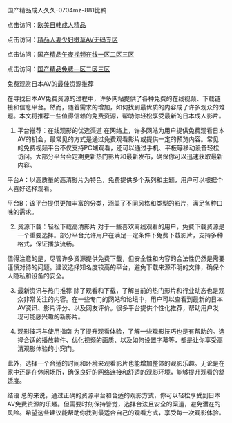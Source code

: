 
国产精品成人久久-0704mz-881比鸭


点击访问：<a href="https://gfd-5xg.pages.dev/">欧美日韩成人精品</a>

点击访问：<a href="https://bsdf-5f5.pages.dev/">精品人妻少妇嫩草AV无码专区</a>

点击访问：<a href="https://fdhf-454.pages.dev/">国产精品午夜视频在线一区二区三区</a>

点击访问：<a href="https://cfad.pages.dev/">国产精品免费一区二区三区</a>



免费观赏日本AV的最佳资源推荐

在寻找日本AV免费资源的过程中，许多网站提供了各种免费的在线视频、下载链接和信息平台。然而，随着需求的增加，如何找到最优质的内容成了许多观众的难题。本文将推荐一些值得信赖的免费资源，帮助你轻松享受最新的日本成人影片。

1. 平台推荐：在线观影的优选渠道
在网络上，许多网站为用户提供免费观看日本AV的机会，最常见的方式是通过免费观看影片或提供一定的预览内容。常见的免费视频平台不仅支持PC端观看，还可以通过手机、平板等移动设备轻松访问。大部分平台会定期更新热门影片和最新发布，确保你可以迅速获取最新内容。

平台A：以高质量的高清影片为特色，免费提供多个系列和主题，用户可以根据个人喜好选择观看。

平台B：该平台提供更加丰富的分类，涵盖了不同风格和类型的影片，满足各种口味的需求。

2. 资源下载：轻松下载高清影片
对于一些喜欢离线观看的用户，免费下载资源是一个重要选择。部分平台允许用户在满足一定条件下免费下载影片，支持多种格式，保证播放流畅。

值得注意的是，尽管许多资源提供免费下载，但安全性和内容的合法性仍然是需要谨慎对待的问题。建议选择知名度较高的平台，避免下载来源不明的文件，确保个人隐私和设备的安全。

3. 最新资讯与热门推荐
除了观看和下载，了解当前的热门影片和行业动态也是观众非常关注的内容。在一些专门的网站和论坛中，用户可以查看到最新的日本AV资讯、影片评分、以及网友评价。很多平台提供个性化推荐，帮助用户发现可能感兴趣的新影片。

4. 观影技巧与使用指南
为了提升观看体验，了解一些观影技巧也是有帮助的。选择合适的播放软件、优化视频的画质、以及如何设置字幕等，都是让你享受高清观影体验的小窍门。

此外，选择一个合适的时间和环境来观看影片也能增加整体的观影乐趣。无论是在家中还是在休闲场所，确保良好的网络连接和舒适的观影环境，能够提升观看的舒适度。

结语
总的来说，通过正确的资源平台和合适的观影方式，你可以轻松享受到日本AV免费资源的乐趣。但需要时刻保持警觉，选择合法且安全的渠道，避免潜在的风险。希望这些建议能帮助你找到最适合自己的观看方式，享受每一次观影体验。











<span style="display:none;">[Canonical link]( https://github.com/fin20250704/fin20250704 ）</span>
